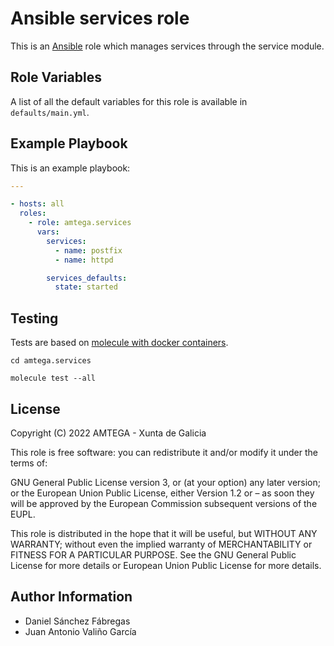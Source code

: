 # Ansible services role

This is an [Ansible](http://www.ansible.com) role which manages services through the service module.

## Role Variables

A list of all the default variables for this role is available in `defaults/main.yml`.

## Example Playbook

This is an example playbook:

```yaml
---

- hosts: all
  roles:
    - role: amtega.services
      vars:
        services:
          - name: postfix
          - name: httpd

        services_defaults:
          state: started
```

## Testing

Tests are based on [molecule with docker containers](https://molecule.readthedocs.io/en/latest/installation.html).

```shell
cd amtega.services

molecule test --all
```

## License

Copyright (C) 2022 AMTEGA - Xunta de Galicia

This role is free software: you can redistribute it and/or modify it under the terms of:

GNU General Public License version 3, or (at your option) any later version; or the European Union Public License, either Version 1.2 or – as soon they will be approved by the European Commission ­subsequent versions of the EUPL.

This role is distributed in the hope that it will be useful, but WITHOUT ANY WARRANTY; without even the implied warranty of MERCHANTABILITY or FITNESS FOR A PARTICULAR PURPOSE.  See the GNU General Public License for more details or European Union Public License for more details.

## Author Information

- Daniel Sánchez Fábregas
- Juan Antonio Valiño García
